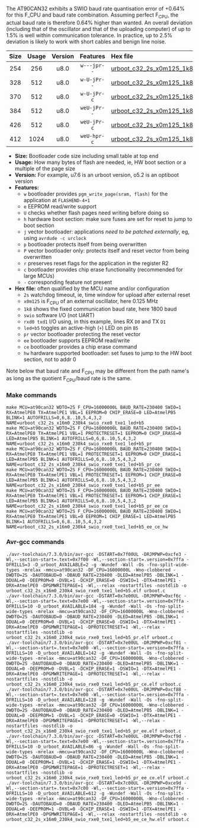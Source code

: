 The AT90CAN32 exhibits a SWIO baud rate quantisation error of +0.64% for this F_CPU and baud rate combination. Assuming perfect F<sub>CPU</sub>, the actual baud rate is therefore 0.64% higher than wanted. An overall deviation (including that of the oscillator and that of the uploading computer) of up to 1.5% is well within communication tolerance. In practice, up to 2.5% deviation is likely to work with short cables and benign line noise.

|Size|Usage|Version|Features|Hex file|
|:-:|:-:|:-:|:-:|:--|
|254|256|u8.0|`w---jpr--`|[urboot_c32_2s_x0m125_1k8_swio_rxe0_txe1_led+b5.hex](https://raw.githubusercontent.com/stefanrueger/urboot.hex/main/mcus/at90can32/watchdog_2_s/external_oscillator_x/%2B0m125000_hz/%2B%2B%2B1k8_baud/uart0_rxe0_txe1/led%2Bb5/urboot_c32_2s_x0m125_1k8_swio_rxe0_txe1_led%2Bb5.hex)|
|328|512|u8.0|`w-U-jPr--`|[urboot_c32_2s_x0m125_1k8_swio_rxe0_txe1_led+b5_pr.hex](https://raw.githubusercontent.com/stefanrueger/urboot.hex/main/mcus/at90can32/watchdog_2_s/external_oscillator_x/%2B0m125000_hz/%2B%2B%2B1k8_baud/uart0_rxe0_txe1/led%2Bb5/urboot_c32_2s_x0m125_1k8_swio_rxe0_txe1_led%2Bb5_pr.hex)|
|370|512|u8.0|`w-U-jPr-c`|[urboot_c32_2s_x0m125_1k8_swio_rxe0_txe1_led+b5_pr_ce.hex](https://raw.githubusercontent.com/stefanrueger/urboot.hex/main/mcus/at90can32/watchdog_2_s/external_oscillator_x/%2B0m125000_hz/%2B%2B%2B1k8_baud/uart0_rxe0_txe1/led%2Bb5/urboot_c32_2s_x0m125_1k8_swio_rxe0_txe1_led%2Bb5_pr_ce.hex)|
|384|512|u8.0|`weU-jPr--`|[urboot_c32_2s_x0m125_1k8_swio_rxe0_txe1_led+b5_pr_ee.hex](https://raw.githubusercontent.com/stefanrueger/urboot.hex/main/mcus/at90can32/watchdog_2_s/external_oscillator_x/%2B0m125000_hz/%2B%2B%2B1k8_baud/uart0_rxe0_txe1/led%2Bb5/urboot_c32_2s_x0m125_1k8_swio_rxe0_txe1_led%2Bb5_pr_ee.hex)|
|426|512|u8.0|`weU-jPr-c`|[urboot_c32_2s_x0m125_1k8_swio_rxe0_txe1_led+b5_pr_ee_ce.hex](https://raw.githubusercontent.com/stefanrueger/urboot.hex/main/mcus/at90can32/watchdog_2_s/external_oscillator_x/%2B0m125000_hz/%2B%2B%2B1k8_baud/uart0_rxe0_txe1/led%2Bb5/urboot_c32_2s_x0m125_1k8_swio_rxe0_txe1_led%2Bb5_pr_ee_ce.hex)|
|412|1024|u8.0|`weU-hpr-c`|[urboot_c32_2s_x0m125_1k8_swio_rxe0_txe1_led+b5_ee_ce_hw.hex](https://raw.githubusercontent.com/stefanrueger/urboot.hex/main/mcus/at90can32/watchdog_2_s/external_oscillator_x/%2B0m125000_hz/%2B%2B%2B1k8_baud/uart0_rxe0_txe1/led%2Bb5/urboot_c32_2s_x0m125_1k8_swio_rxe0_txe1_led%2Bb5_ee_ce_hw.hex)|

- **Size:** Bootloader code size including small table at top end
- **Usage:** How many bytes of flash are needed, ie, HW boot section or a multiple of the page size
- **Version:** For example, u7.6 is an urboot version, o5.2 is an optiboot version
- **Features:**
  + `w` bootloader provides `pgm_write_page(sram, flash)` for the application at `FLASHEND-4+1`
  + `e` EEPROM read/write support
  + `U` checks whether flash pages need writing before doing so
  + `h` hardware boot section: make sure fuses are set for reset to jump to boot section
  + `j` vector bootloader: applications *need to be patched externally*, eg, using `avrdude -c urclock`
  + `p` bootloader protects itself from being overwritten
  + `P` vector bootloader only: protects itself and reset vector from being overwritten
  + `r` preserves reset flags for the application in the register R2
  + `c` bootloader provides chip erase functionality (recommended for large MCUs)
  + `-` corresponding feature not present
- **Hex file:** often qualified by the MCU name and/or configuration
  + `2s` watchdog timeout, ie, time window for upload after external reset
  + `x0m125` is F<sub>CPU</sub> of an external oscillator, here 0.125 MHz
  + `1k8` shows the fixed communication baud rate, here 1800 baud
  + `swio` software I/O (not UART)
  + `rxd0 txd1` I/O using, in this example, lines RX `D0` and TX `D1`
  + `led+b5` toggles an active-high (`+`) LED on pin `B5`
  + `pr` vector bootloader protecting the reset vector
  + `ee` bootloader supports EEPROM read/write
  + `ce` bootloader provides a chip erase command
  + `hw` hardware supported bootloader: set fuses to jump to the HW boot section, not to addr 0


Note below that baud rate and F<sub>CPU</sub> may be different from the path name's as long as the quotient F<sub>CPU</sub>/baud rate is the same.

### Make commands
```
make MCU=at90can32 WDTO=2S F_CPU=16000000L BAUD_RATE=230400 SWIO=1 RX=AtmelPE0 TX=AtmelPE1 VBL=1 EEPROM=0 CHIP_ERASE=0 LED=AtmelPB5 BLINK=1 AUTOFRILLS=0,6,8..10,5,4,3,2 NAME=urboot_c32_2s_x16m0_230k4_swio_rxe0_txe1_led+b5
make MCU=at90can32 WDTO=2S F_CPU=16000000L BAUD_RATE=230400 SWIO=1 RX=AtmelPE0 TX=AtmelPE1 VBL=1 PROTECTRESET=1 EEPROM=0 CHIP_ERASE=0 LED=AtmelPB5 BLINK=1 AUTOFRILLS=0,6,8..10,5,4,3,2 NAME=urboot_c32_2s_x16m0_230k4_swio_rxe0_txe1_led+b5_pr
make MCU=at90can32 WDTO=2S F_CPU=16000000L BAUD_RATE=230400 SWIO=1 RX=AtmelPE0 TX=AtmelPE1 VBL=1 PROTECTRESET=1 EEPROM=0 CHIP_ERASE=1 LED=AtmelPB5 BLINK=1 AUTOFRILLS=0,6,8..10,5,4,3,2 NAME=urboot_c32_2s_x16m0_230k4_swio_rxe0_txe1_led+b5_pr_ce
make MCU=at90can32 WDTO=2S F_CPU=16000000L BAUD_RATE=230400 SWIO=1 RX=AtmelPE0 TX=AtmelPE1 VBL=1 PROTECTRESET=1 EEPROM=1 CHIP_ERASE=0 LED=AtmelPB5 BLINK=1 AUTOFRILLS=0,6,8..10,5,4,3,2 NAME=urboot_c32_2s_x16m0_230k4_swio_rxe0_txe1_led+b5_pr_ee
make MCU=at90can32 WDTO=2S F_CPU=16000000L BAUD_RATE=230400 SWIO=1 RX=AtmelPE0 TX=AtmelPE1 VBL=1 PROTECTRESET=1 EEPROM=1 CHIP_ERASE=1 LED=AtmelPB5 BLINK=1 AUTOFRILLS=0,6,8..10,5,4,3,2 NAME=urboot_c32_2s_x16m0_230k4_swio_rxe0_txe1_led+b5_pr_ee_ce
make MCU=at90can32 WDTO=2S F_CPU=16000000L BAUD_RATE=230400 SWIO=1 RX=AtmelPE0 TX=AtmelPE1 VBL=0 EEPROM=1 CHIP_ERASE=1 LED=AtmelPB5 BLINK=1 AUTOFRILLS=0,6,8..10,5,4,3,2 NAME=urboot_c32_2s_x16m0_230k4_swio_rxe0_txe1_led+b5_ee_ce_hw
```

### Avr-gcc commands
```
./avr-toolchain/7.3.0/bin/avr-gcc -DSTART=0x7f00UL -DRJMPWP=0xcfe3 -Wl,--section-start=.text=0x7f00 -Wl,--section-start=.version=0x7ffa -DFRILLS=3 -D_urboot_AVAILABLE=2 -g -Wundef -Wall -Os -fno-split-wide-types -mrelax -mmcu=at90can32 -DF_CPU=16000000L -Wno-clobbered -DWDTO=2S -DAUTOBAUD=0 -DBAUD_RATE=230400 -DLED=AtmelPB5 -DBLINK=1 -DDUAL=0 -DEEPROM=0 -DVBL=1 -DCHIP_ERASE=0 -DSWIO=1 -DTX=AtmelPE1 -DRX=AtmelPE0 -DPGMWRITEPAGE=1 -Wl,--relax -nostartfiles -nostdlib -o urboot_c32_2s_x16m0_230k4_swio_rxe0_txe1_led+b5.elf urboot.c
./avr-toolchain/7.3.0/bin/avr-gcc -DSTART=0x7e00UL -DRJMPWP=0xcf6c -Wl,--section-start=.text=0x7e00 -Wl,--section-start=.version=0x7ffa -DFRILLS=10 -D_urboot_AVAILABLE=184 -g -Wundef -Wall -Os -fno-split-wide-types -mrelax -mmcu=at90can32 -DF_CPU=16000000L -Wno-clobbered -DWDTO=2S -DAUTOBAUD=0 -DBAUD_RATE=230400 -DLED=AtmelPB5 -DBLINK=1 -DDUAL=0 -DEEPROM=0 -DVBL=1 -DCHIP_ERASE=0 -DSWIO=1 -DTX=AtmelPE1 -DRX=AtmelPE0 -DPGMWRITEPAGE=1 -DPROTECTRESET=1 -Wl,--relax -nostartfiles -nostdlib -o urboot_c32_2s_x16m0_230k4_swio_rxe0_txe1_led+b5_pr.elf urboot.c
./avr-toolchain/7.3.0/bin/avr-gcc -DSTART=0x7e00UL -DRJMPWP=0xcf81 -Wl,--section-start=.text=0x7e00 -Wl,--section-start=.version=0x7ffa -DFRILLS=10 -D_urboot_AVAILABLE=142 -g -Wundef -Wall -Os -fno-split-wide-types -mrelax -mmcu=at90can32 -DF_CPU=16000000L -Wno-clobbered -DWDTO=2S -DAUTOBAUD=0 -DBAUD_RATE=230400 -DLED=AtmelPB5 -DBLINK=1 -DDUAL=0 -DEEPROM=0 -DVBL=1 -DCHIP_ERASE=1 -DSWIO=1 -DTX=AtmelPE1 -DRX=AtmelPE0 -DPGMWRITEPAGE=1 -DPROTECTRESET=1 -Wl,--relax -nostartfiles -nostdlib -o urboot_c32_2s_x16m0_230k4_swio_rxe0_txe1_led+b5_pr_ce.elf urboot.c
./avr-toolchain/7.3.0/bin/avr-gcc -DSTART=0x7e00UL -DRJMPWP=0xcf88 -Wl,--section-start=.text=0x7e00 -Wl,--section-start=.version=0x7ffa -DFRILLS=10 -D_urboot_AVAILABLE=128 -g -Wundef -Wall -Os -fno-split-wide-types -mrelax -mmcu=at90can32 -DF_CPU=16000000L -Wno-clobbered -DWDTO=2S -DAUTOBAUD=0 -DBAUD_RATE=230400 -DLED=AtmelPB5 -DBLINK=1 -DDUAL=0 -DEEPROM=1 -DVBL=1 -DCHIP_ERASE=0 -DSWIO=1 -DTX=AtmelPE1 -DRX=AtmelPE0 -DPGMWRITEPAGE=1 -DPROTECTRESET=1 -Wl,--relax -nostartfiles -nostdlib -o urboot_c32_2s_x16m0_230k4_swio_rxe0_txe1_led+b5_pr_ee.elf urboot.c
./avr-toolchain/7.3.0/bin/avr-gcc -DSTART=0x7e00UL -DRJMPWP=0xcf9d -Wl,--section-start=.text=0x7e00 -Wl,--section-start=.version=0x7ffa -DFRILLS=10 -D_urboot_AVAILABLE=86 -g -Wundef -Wall -Os -fno-split-wide-types -mrelax -mmcu=at90can32 -DF_CPU=16000000L -Wno-clobbered -DWDTO=2S -DAUTOBAUD=0 -DBAUD_RATE=230400 -DLED=AtmelPB5 -DBLINK=1 -DDUAL=0 -DEEPROM=1 -DVBL=1 -DCHIP_ERASE=1 -DSWIO=1 -DTX=AtmelPE1 -DRX=AtmelPE0 -DPGMWRITEPAGE=1 -DPROTECTRESET=1 -Wl,--relax -nostartfiles -nostdlib -o urboot_c32_2s_x16m0_230k4_swio_rxe0_txe1_led+b5_pr_ee_ce.elf urboot.c
./avr-toolchain/7.3.0/bin/avr-gcc -DSTART=0x7c00UL -DRJMPWP=0xce9d -Wl,--section-start=.text=0x7c00 -Wl,--section-start=.version=0x7ffa -DFRILLS=10 -D_urboot_AVAILABLE=612 -g -Wundef -Wall -Os -fno-split-wide-types -mrelax -mmcu=at90can32 -DF_CPU=16000000L -Wno-clobbered -DWDTO=2S -DAUTOBAUD=0 -DBAUD_RATE=230400 -DLED=AtmelPB5 -DBLINK=1 -DDUAL=0 -DEEPROM=1 -DVBL=0 -DCHIP_ERASE=1 -DSWIO=1 -DTX=AtmelPE1 -DRX=AtmelPE0 -DPGMWRITEPAGE=1 -Wl,--relax -nostartfiles -nostdlib -o urboot_c32_2s_x16m0_230k4_swio_rxe0_txe1_led+b5_ee_ce_hw.elf urboot.c
```

